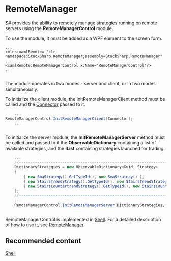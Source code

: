 # RemoteManager

[S\#](StockSharpAbout.md) provides the ability to remotely manage strategies running on remote servers using the **RemoteManagerControl** module.

To use the module, it must be added as a WPF element to the screen form.

```none
...
xmlns:xamlRemote= "clr-namespace:StockSharp.RemoteManager;assembly=StockSharp.RemoteManager"	  				
...
<xamlRemote:RemoteManagerControl x:Name="RemoteManagerControl"/>
...
	  				
```

The module operates in two modes \- server and client, or in two modes simultaneously.

To initialize the client module, the InitRemoteManagerClient method must be called and the [Connector](xref:StockSharp.Algo.Connector) passed to it.

```cs
	...
RemoteManagerControl.InitRemoteManagerClient(Connector);
	...	
		
```

To initialize the server module, the **InitRemoteManagerServer** method must be called and passed to it the **ObservableDictionary** containing a list of available strategies, and the **IList** containing strategies launched for trading.

```cs
	...
	//---------------------------------------------------------------------
	DictionaryStrategies = new ObservableDictionary<Guid, Strategy>
	{
		{ new SmaStrategy().GetTypeId(), new SmaStrategy() },
		{ new StairsTrendStrategy().GetTypeId(), new StairsTrendStrategy() },
		{ new StairsCountertrendStrategy().GetTypeId(), new StairsCountertrendStrategy() }
	};
	//---------------------------------------------------------------------
	...	
	RemoteManagerControl.InitRemoteManagerServer(DictionaryStrategies, RealtimeLayoutGroup.Strategies, LogManager);
		
```

RemoteManagerControl is implemented in [Shell](Shell.md). For a detailed description of how to use it, see [RemoteManager](Shell_RemoteManager.md).

## Recommended content

[Shell](Shell.md)
